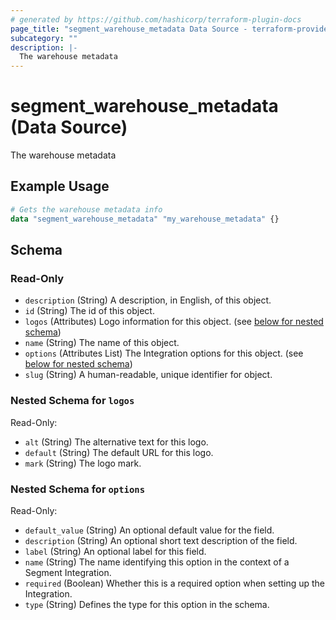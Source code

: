 ```yaml
---
# generated by https://github.com/hashicorp/terraform-plugin-docs
page_title: "segment_warehouse_metadata Data Source - terraform-provider-segment"
subcategory: ""
description: |-
  The warehouse metadata
---
```


# segment_warehouse_metadata (Data Source)

The warehouse metadata

## Example Usage

```terraform
# Gets the warehouse metadata info
data "segment_warehouse_metadata" "my_warehouse_metadata" {}
```

<!-- schema generated by tfplugindocs -->
## Schema

### Read-Only

- `description` (String) A description, in English, of this object.
- `id` (String) The id of this object.
- `logos` (Attributes) Logo information for this object. (see [below for nested schema](#nestedatt--logos))
- `name` (String) The name of this object.
- `options` (Attributes List) The Integration options for this object. (see [below for nested schema](#nestedatt--options))
- `slug` (String) A human-readable, unique identifier for object.

<a id="nestedatt--logos"></a>
### Nested Schema for `logos`

Read-Only:

- `alt` (String) The alternative text for this logo.
- `default` (String) The default URL for this logo.
- `mark` (String) The logo mark.


<a id="nestedatt--options"></a>
### Nested Schema for `options`

Read-Only:

- `default_value` (String) An optional default value for the field.
- `description` (String) An optional short text description of the field.
- `label` (String) An optional label for this field.
- `name` (String) The name identifying this option in the context of a Segment Integration.
- `required` (Boolean) Whether this is a required option when setting up the Integration.
- `type` (String) Defines the type for this option in the schema.
